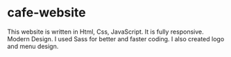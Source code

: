 # cafe-website

This website is written in Html, Css, JavaScript.
It is fully responsive.
Modern Design.
I used Sass for better and faster coding.
I also created logo and menu design.
